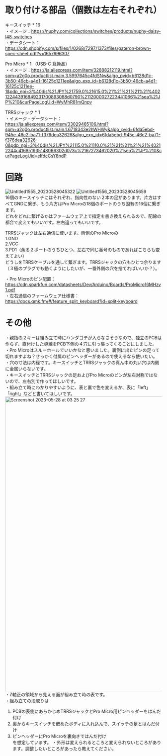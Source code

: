 # 取り付ける部品（個数は左右それぞれ）  
  
キースイッチ * 16  
・イメージ：https://nuphy.com/collections/switches/products/nuphy-daisy-l48-switches  
・データシート：https://cdn.shopify.com/s/files/1/0268/7297/1373/files/gateron-brown-spec-sheet.pdf?v=1657696307  
  
Pro Micro * 1 （USB-C 互換品）  
・イメージ：https://ja.aliexpress.com/item/32888212119.html?spm=a2g0o.productlist.main.3.5997645c4fdSNw&algo_pvid=b6128d1c-3b50-46cb-a4d1-16125c1211ee&algo_exp_id=b6128d1c-3b50-46cb-a4d1-16125c1211ee-1&pdp_npi=3%40dis%21JPY%21759.0%21615.0%21%21%21%21%21%402122443916849231700893088d0790%2112000027223441066%21sea%21JP%210&curPageLogUid=WyMhR81mQnpv  
  
TRRSジャック * 1  
・イメージ・データシート：https://ja.aliexpress.com/item/33029465106.html?spm=a2g0o.productlist.main.1.6718343e2hWHWy&algo_pvid=6fda5ebd-945e-46c2-ba71-f376dea32626&algo_exp_id=6fda5ebd-945e-46c2-ba71-f376dea32626-0&pdp_npi=3%40dis%21JPY%21115.0%21110.0%21%21%21%21%21%40212244c416851935148066302d073c%2167273462020%21sea%21JP%210&curPageLogUid=elfdcCsY8ndP  
  
  
  
# 回路
  
![Untitled1555_20230528045322](https://github.com/TakumaOnishi/Fish_Keyboard/assets/85474111/5a9e19e6-e618-4dfa-b4fa-3ec3d8560fc1)
![Untitled1556_20230528045659](https://github.com/TakumaOnishi/Fish_Keyboard/assets/85474111/e5dc37f2-2ace-46e6-8394-7f824f31be7e)  
16個のキースイッチにはそれぞれ、指向性のない２本の足があります。片方はすべてGNDに繋ぎ、もう片方はPro Microの18個のポートのうち固有の16個に繋ぎます。  
どれをどれに繋げるかはファームウェア上で指定を書き換えられるので、配線の都合で変えてもいいです。左右違ってもいいです。  

TRRSジャックは左右通信に使います。両側のPro Microの  
1.GND  
2.VCC  
3.PD1（余る２ポートのうちひとつ、左右で同じ番号のものであればこちらも変えてよい）  
どうしをTRRSケーブルを通して繋ぎます。TRRSジャックの穴もひとつ余ります（３極のプラグでも動くようにしたいが、一番外側の穴を捨てればいいか？）。 
  
・Pro Microのピン配置：https://cdn.sparkfun.com/datasheets/Dev/Arduino/Boards/ProMicro16MHzv1.pdf  
・左右通信のファームウェア仕様書：https://docs.qmk.fm/#/feature_split_keyboard?id=split-keyboard  
  
  
  
# その他
  
・親指の２キーは組み立て時にハンダゴテが入らなさそうなので、独立のPCBは作らず、直付けした導線をPCB下側の４穴に引っ張ってくることにしました。  
・Pro Microはスルーホールでいいかなと思いました。裏側に出たピンの足って切れますよね？せっかく付属のピンヘッダーがあるので使えるなら使いたい。  
・穴の寸法は内径です。キースイッチとTRRSジャックの真ん中の丸い穴は内側に金属いらないです。  
・キースイッチとTRRSジャックの足およびPro Microのピンが左右対称ではないので、左右別で作ってほしいです。  
・組み立て時にわかりやすいように、表と裏で色を変えるか、表に「left」「right」などと書いてほしいです。  
<img width="948" alt="Screenshot 2023-05-28 at 03 25 27" src="https://github.com/TakumaOnishi/Fish_Keyboard/assets/85474111/a2b0a517-2ecc-4a35-ac8d-9f09f39d9623">  
・Z軸正の領域から見える面が組み立て時の表です。  
・組み立ての段取りは
1. PCBの表側にあらかじめTRRSジャックとPro Micro用ピンヘッダーをはんだ付け  
2. 裏からキースイッチを嵌めたボディに入れ込んで、スイッチの足とはんだ付け  
3. ピンヘッダーにPro Microを裏向きではんだ付け  
を想定しています。
・外形は変えられるところと変えられないところがあります。調整したいところがあったら教えてください。  
